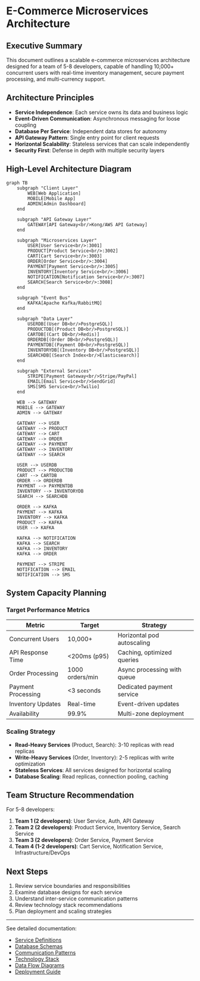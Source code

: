 # E-Commerce Microservices Architecture

## Executive Summary

This document outlines a scalable e-commerce microservices architecture designed for a team of 5-8 developers, capable of handling 10,000+ concurrent users with real-time inventory management, secure payment processing, and multi-currency support.

## Architecture Principles

- **Service Independence**: Each service owns its data and business logic
- **Event-Driven Communication**: Asynchronous messaging for loose coupling
- **Database Per Service**: Independent data stores for autonomy
- **API Gateway Pattern**: Single entry point for client requests
- **Horizontal Scalability**: Stateless services that can scale independently
- **Security First**: Defense in depth with multiple security layers

## High-Level Architecture Diagram

```mermaid
graph TB
    subgraph "Client Layer"
        WEB[Web Application]
        MOBILE[Mobile App]
        ADMIN[Admin Dashboard]
    end

    subgraph "API Gateway Layer"
        GATEWAY[API Gateway<br/>Kong/AWS API Gateway]
    end

    subgraph "Microservices Layer"
        USER[User Service<br/>:3001]
        PRODUCT[Product Service<br/>:3002]
        CART[Cart Service<br/>:3003]
        ORDER[Order Service<br/>:3004]
        PAYMENT[Payment Service<br/>:3005]
        INVENTORY[Inventory Service<br/>:3006]
        NOTIFICATION[Notification Service<br/>:3007]
        SEARCH[Search Service<br/>:3008]
    end

    subgraph "Event Bus"
        KAFKA[Apache Kafka/RabbitMQ]
    end

    subgraph "Data Layer"
        USERDB[(User DB<br/>PostgreSQL)]
        PRODUCTDB[(Product DB<br/>PostgreSQL)]
        CARTDB[(Cart DB<br/>Redis)]
        ORDERDB[(Order DB<br/>PostgreSQL)]
        PAYMENTDB[(Payment DB<br/>PostgreSQL)]
        INVENTORYDB[(Inventory DB<br/>PostgreSQL)]
        SEARCHDB[(Search Index<br/>Elasticsearch)]
    end

    subgraph "External Services"
        STRIPE[Payment Gateway<br/>Stripe/PayPal]
        EMAIL[Email Service<br/>SendGrid]
        SMS[SMS Service<br/>Twilio]
    end

    WEB --> GATEWAY
    MOBILE --> GATEWAY
    ADMIN --> GATEWAY

    GATEWAY --> USER
    GATEWAY --> PRODUCT
    GATEWAY --> CART
    GATEWAY --> ORDER
    GATEWAY --> PAYMENT
    GATEWAY --> INVENTORY
    GATEWAY --> SEARCH

    USER --> USERDB
    PRODUCT --> PRODUCTDB
    CART --> CARTDB
    ORDER --> ORDERDB
    PAYMENT --> PAYMENTDB
    INVENTORY --> INVENTORYDB
    SEARCH --> SEARCHDB

    ORDER --> KAFKA
    PAYMENT --> KAFKA
    INVENTORY --> KAFKA
    PRODUCT --> KAFKA
    USER --> KAFKA

    KAFKA --> NOTIFICATION
    KAFKA --> SEARCH
    KAFKA --> INVENTORY
    KAFKA --> ORDER

    PAYMENT --> STRIPE
    NOTIFICATION --> EMAIL
    NOTIFICATION --> SMS
```

## System Capacity Planning

### Target Performance Metrics

| Metric | Target | Strategy |
|--------|--------|----------|
| Concurrent Users | 10,000+ | Horizontal pod autoscaling |
| API Response Time | <200ms (p95) | Caching, optimized queries |
| Order Processing | 1000 orders/min | Async processing with queue |
| Payment Processing | <3 seconds | Dedicated payment service |
| Inventory Updates | Real-time | Event-driven updates |
| Availability | 99.9% | Multi-zone deployment |

### Scaling Strategy

- **Read-Heavy Services** (Product, Search): 3-10 replicas with read replicas
- **Write-Heavy Services** (Order, Inventory): 2-5 replicas with write optimization
- **Stateless Services**: All services designed for horizontal scaling
- **Database Scaling**: Read replicas, connection pooling, caching

## Team Structure Recommendation

For 5-8 developers:

1. **Team 1 (2 developers)**: User Service, Auth, API Gateway
2. **Team 2 (2 developers)**: Product Service, Inventory Service, Search Service
3. **Team 3 (2 developers)**: Order Service, Payment Service
4. **Team 4 (1-2 developers)**: Cart Service, Notification Service, Infrastructure/DevOps

## Next Steps

1. Review service boundaries and responsibilities
2. Examine database designs for each service
3. Understand inter-service communication patterns
4. Review technology stack recommendations
5. Plan deployment and scaling strategies

---

See detailed documentation:
- [Service Definitions](./SERVICE_DEFINITIONS.md)
- [Database Schemas](./DATABASE_SCHEMAS.md)
- [Communication Patterns](./COMMUNICATION_PATTERNS.md)
- [Technology Stack](./TECHNOLOGY_STACK.md)
- [Data Flow Diagrams](./DATA_FLOWS.md)
- [Deployment Guide](./DEPLOYMENT_GUIDE.md)
